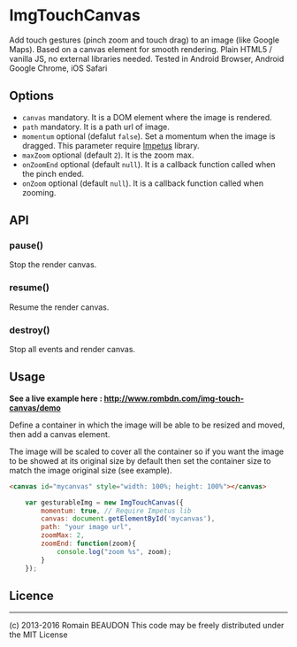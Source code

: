 # ImgTouchCanvas


Add touch gestures (pinch zoom and touch drag) to an image (like Google Maps).
Based on a canvas element for smooth rendering.
Plain HTML5 / vanilla JS, no external libraries needed.
Tested in Android Browser, Android Google Chrome, iOS Safari

## Options

- `canvas` mandatory. It is a DOM element where the image is rendered.
- `path` mandatory. It is a path url of image.
- `momentum` optional (defalut `false`). Set a momentum when the image is dragged. This parameter require [Impetus](https://github.com/SonoIo/impetus) library.
- `maxZoom` optional (default `2`). It is the zoom max.
- `onZoomEnd` optional (default `null`). It is a callback function called when the pinch ended.
- `onZoom` optional (default `null`). It is a callback function called when zooming.

## API

### pause()
Stop the render canvas.

### resume()
Resume the render canvas.

### destroy()
Stop all events and render canvas.


## Usage

**See a live example here : http://www.rombdn.com/img-touch-canvas/demo**

Define a container in which the image will be able to be resized and moved, then add a canvas element.

The image will be scaled to cover all the container so if you want the image to be showed at its original size by default
then set the container size to match the image original size (see example).

```html
<canvas id="mycanvas" style="width: 100%; height: 100%"></canvas>
```

```js
	var gesturableImg = new ImgTouchCanvas({
		momentum: true, // Require Impetus lib
		canvas: document.getElementById('mycanvas'),
		path: "your image url",
		zoomMax: 2,
		zoomEnd: function(zoom){
			console.log("zoom %s", zoom);
		}
	});
```

## Licence
------------
(c) 2013-2016 Romain BEAUDON
This code may be freely distributed under the MIT License
